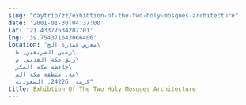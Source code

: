 ```yaml
---
slug: "daytrip/zz/exhibtion-of-the-two-holy-mosques-architecture"
date: '2001-01-30T04:37:00'
lat: '21.43377534202701'
lng: '39.754371643066406'
location: "معرض عمارة الح\
  رمين الشريفين, ط\
  ريق مكة القديم, م\
  حافظة مكة المكر\
  مة, منطقة مكة الم\
  كرمة, 24226, السعودية"
title: Exhibtion Of The Two Holy Mosques Architecture
---
```



